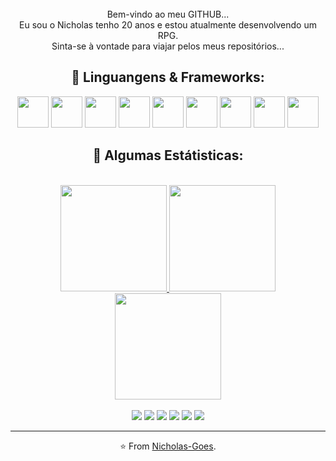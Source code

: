 <div align="center" style="margin-top: 25px">
  <p style="margin-top: 25px; text-align: center">Bem-vindo ao meu GITHUB...
  <br>Eu sou o Nicholas tenho 20 anos e estou atualmente desenvolvendo um RPG.
  <br>Sinta-se à vontade para viajar pelos meus repositórios...
</p>  

<div>

## 🌊 Linguangens & Frameworks:
<div align="center" style="display: inline_block;">
  <img width="50px" src="https://cdn.jsdelivr.net/gh/devicons/devicon/icons/html5/html5-original.svg" />
  <img width="50px" src="https://cdn.jsdelivr.net/gh/devicons/devicon/icons/css3/css3-original.svg"/>
  <img width="50px" src="https://cdn.jsdelivr.net/gh/devicons/devicon/icons/javascript/javascript-plain.svg"/>
  <img width="50px" src="https://cdn.jsdelivr.net/gh/devicons/devicon/icons/kotlin/kotlin-original.svg" />
  <img width="50px" src="https://cdn.jsdelivr.net/gh/devicons/devicon/icons/dart/dart-original.svg" />
  <img width="50px" src="https://cdn.jsdelivr.net/gh/devicons/devicon/icons/flutter/flutter-original.svg" />
  <img width="50px" src="https://cdn.jsdelivr.net/gh/devicons/devicon/icons/react/react-original.svg" />
  <img width="50px" src="https://cdn.jsdelivr.net/gh/devicons/devicon/icons/tailwindcss/tailwindcss-plain.svg" />
  <img width="50px" src="https://cdn.jsdelivr.net/gh/devicons/devicon/icons/sass/sass-original.svg"/>  
</div>

 ## 🌊 Algumas Estátisticas:
 <div align="center"><br>
  <a href="https://github.com/Nicholas-Goes">
    <img height="170em" src="https://github-readme-stats.vercel.app/api?username=Nicholas-Goes&show_icons=true&bg_color=ffffff&icon_color=0054DD&title_color=0054DD&hide_border=true&text_color=000000&locale=pt-br&count_private=true"/>
    <img height="170em" src="http://github-readme-streak-stats.herokuapp.com?user=Nicholas-Goes&date_format=M%20j%5B%2C%20Y%5D&fire=0054DD&border=0054DD&ring=0054DD&currStreakNum=0054DD&&hide_border=true&currStreakLabel=0054DD"/>
    <img height='170em' src="https://github-readme-stats.vercel.app/api/top-langs/?username=nicholas-goes&layout=compact"/>
</div><br>
  
<div align="center" style="display: inline_block">
    <a href="https://www.linkedin.com/in/nicholasgoes" target="_blank"><img src="https://img.shields.io/badge/LinkedIn-ffffff?style=for-the-badge&logo=linkedin&logoColor=0054DD" target="_blank"></a> 
    <a href="https://www.instagram.com/nicholasfgoes" target="_blank"><img src="https://img.shields.io/badge/Instagram-ffffff?style=for-the-badge&logo=instagram&logoColor=0054DD" target="_blank"></a>
    <a href="https://twitter.com/NicholasGoes"><img src="https://img.shields.io/badge/Twitter-ffffff?style=for-the-badge&logo=twitter&logoColor=0054DD" target="_blank"></a>
    <a href="https://www.facebook.com/GoesNicholas"><img src="https://img.shields.io/badge/Facebook-ffffff?style=for-the-badge&logo=facebook&logoColor=0054DD" target="_blank"></a>
    <a href="https://myanimelist.net/profile/Nicholas_Goes"><img src="https://img.shields.io/badge/Myanimelist-ffffff?style=for-the-badge&logo=myanimelist&logoColor=0054DD" target="_blank"></a>
    <a href = "mailto:nicholasfernandesdegoes@gmail.com"><img src="https://img.shields.io/badge/Gmail-ffffff?style=for-the-badge&logo=gmail&logoColor=0054DD" target="_blank"></a>
 </div>
 <hr>

<div>

⭐️ From [Nicholas-Goes](https://github.com/Nicholas-Goes).
